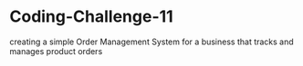 # Coding-Challenge-11
creating a simple Order Management System for a business that tracks and manages product orders
